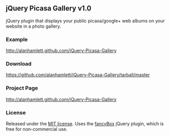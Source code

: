## jQuery Picasa Gallery v1.0
jQuery plugin that displays your public picasa/google+ web albums on your website in a photo gallery.

### Example
<http://alanhamlett.github.com/jQuery-Picasa-Gallery>

### Download
<https://github.com/alanhamlett/jQuery-Picasa-Gallery/tarball/master>

### Project Page
<http://alanhamlett.github.com/jQuery-Picasa-Gallery>

### License
Released under the [MIT license](http://www.opensource.org/licenses/mit-license.php).
Uses the [fancyBox](http://fancyapps.com/fancybox/) jQuery plugin, which is free for non-commercial use.

